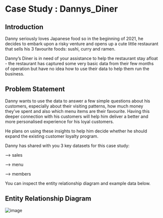 # Case Study : Dannys_Diner

## Introduction
Danny seriously loves Japanese food so in the beginning of 2021, he decides to embark upon a risky venture and opens up a cute little restaurant that sells his 3 favourite foods: sushi, curry and ramen.

Danny’s Diner is in need of your assistance to help the restaurant stay afloat - the restaurant has captured some very basic data from their few months of operation but have no idea how to use their data to help them run the business.

## Problem Statement
Danny wants to use the data to answer a few simple questions about his customers, especially about their visiting patterns, how much money they’ve spent and also which menu items are their favourite. Having this deeper connection with his customers will help him deliver a better and more personalised experience for his loyal customers.

He plans on using these insights to help him decide whether he should expand the existing customer loyalty program.

Danny has shared with you 3 key datasets for this case study:

--> sales

--> menu

--> members

You can inspect the entity relationship diagram and example data below.

## Entity Relationship Diagram

![image](https://user-images.githubusercontent.com/66130538/234349195-d4f8f82d-96d6-40ec-b24a-ce81204aa7e4.png)
